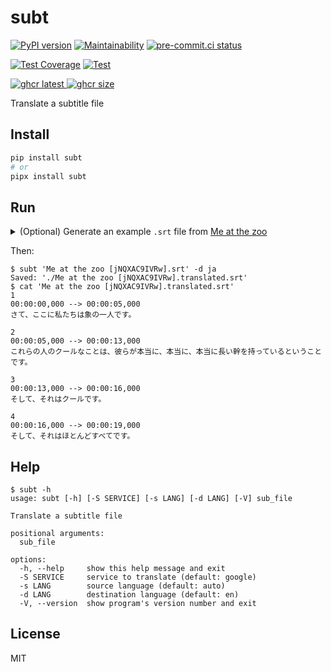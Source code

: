 # subt

[![PyPI version](
  <https://badge.fury.io/py/subt.svg>
  )](
  <https://badge.fury.io/py/subt>
) [![Maintainability](
  <https://api.codeclimate.com/v1/badges/a41545d7775b010ad9b2/maintainability>
  )](
  <https://codeclimate.com/github/eggplants/subt/maintainability>
) [![pre-commit.ci status](
  <https://results.pre-commit.ci/badge/github/eggplants/subt/master.svg>
  )](
  <https://results.pre-commit.ci/latest/github/eggplants/subt/master>
)

[![Test Coverage](
  <https://api.codeclimate.com/v1/badges/a41545d7775b010ad9b2/test_coverage>
  )](
  <https://codeclimate.com/github/eggplants/subt/test_coverage>
) [![Test](
  <https://github.com/eggplants/subt/actions/workflows/test.yml/badge.svg>
  )](
  <https://github.com/eggplants/subt/actions/workflows/test.yml>
)

[![ghcr latest](
  <https://ghcr-badge.egpl.dev/eggplants/subt/latest_tag?trim=major&label=latest>
 ) ![ghcr size](
  <https://ghcr-badge.egpl.dev/eggplants/subt/size>
)](
  <https://github.com/eggplants/subt/pkgs/container/subt>
)

Translate a subtitle file

## Install

```sh
pip install subt
# or
pipx install subt
```

## Run

<!-- markdownlint-disable MD033 -->
<details>

<summary> (Optional) Generate an example <code>.srt</code> file from <a href="https://www.youtube.com/watch?v=jNQXAC9IVRw">Me at the zoo</a> </summary>

```shellsession
$ yt-dlp 'https://www.youtube.com/watch?v=jNQXAC9IVRw'
$ whisper-ctranslate2 'Me at the zoo [jNQXAC9IVRw].mp4'
$ cat 
1
00:00:00,000 --> 00:00:05,000
Alright, so here we are, one of the elephants.

2
00:00:05,000 --> 00:00:13,000
The cool thing about these guys is that they have really, really, really long trunks.

3
00:00:13,000 --> 00:00:16,000
And that's cool.

4
00:00:16,000 --> 00:00:19,000
And that's pretty much all there is to say.
```

</details>
<!-- markdownlint-enable MD033 -->

Then:

```shellsession
$ subt 'Me at the zoo [jNQXAC9IVRw].srt' -d ja
Saved: './Me at the zoo [jNQXAC9IVRw].translated.srt'
$ cat 'Me at the zoo [jNQXAC9IVRw].translated.srt'
1
00:00:00,000 --> 00:00:05,000
さて、ここに私たちは象の一人です。

2
00:00:05,000 --> 00:00:13,000
これらの人のクールなことは、彼らが本当に、本当に、本当に長い幹を持っているということです。

3
00:00:13,000 --> 00:00:16,000
そして、それはクールです。

4
00:00:16,000 --> 00:00:19,000
そして、それはほとんどすべてです。
```

## Help

```shellsession
$ subt -h
usage: subt [-h] [-S SERVICE] [-s LANG] [-d LANG] [-V] sub_file

Translate a subtitle file

positional arguments:
  sub_file

options:
  -h, --help     show this help message and exit
  -S SERVICE     service to translate (default: google)
  -s LANG        source language (default: auto)
  -d LANG        destination language (default: en)
  -V, --version  show program's version number and exit
```

## License

MIT
